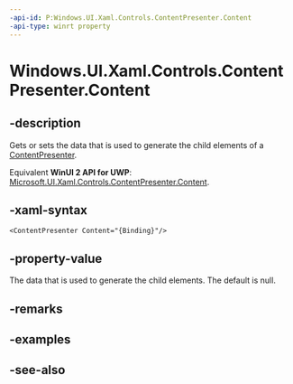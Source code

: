 ```yaml
---
-api-id: P:Windows.UI.Xaml.Controls.ContentPresenter.Content
-api-type: winrt property
---
```


<!-- Property syntax
public object Content { get;  set; }
-->

# Windows.UI.Xaml.Controls.ContentPresenter.Content

## -description
Gets or sets the data that is used to generate the child elements of a [ContentPresenter](contentpresenter.md).

Equivalent **WinUI 2 API for UWP**: [Microsoft.UI.Xaml.Controls.ContentPresenter.Content](/windows/winui/api/microsoft.ui.xaml.controls.contentpresenter.content).

## -xaml-syntax
```xaml
<ContentPresenter Content="{Binding}"/>
```


## -property-value
The data that is used to generate the child elements. The default is null.

## -remarks

## -examples

## -see-also

